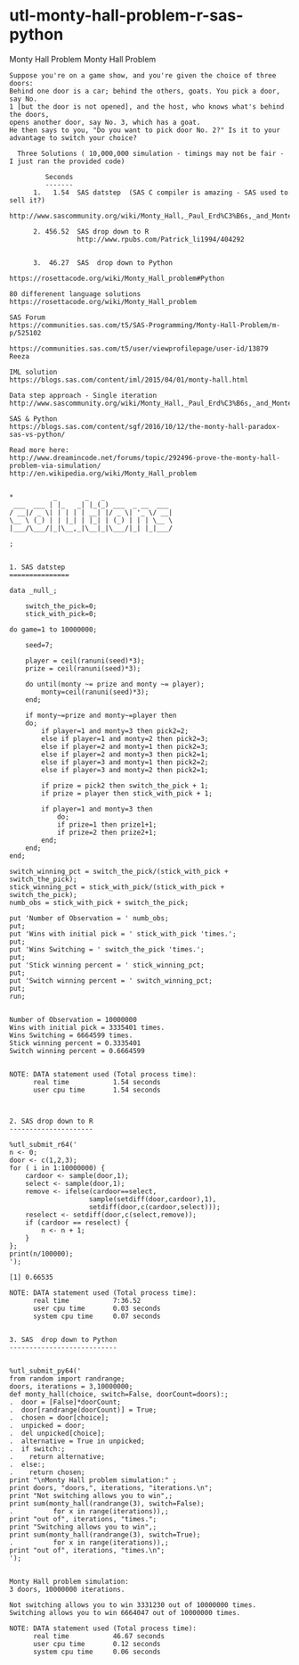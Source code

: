 # utl-monty-hall-problem-r-sas-python
Monty Hall Problem
    Monty Hall Problem

    Suppose you're on a game show, and you're given the choice of three doors:
    Behind one door is a car; behind the others, goats. You pick a door, say No.
    1 [but the door is not opened], and the host, who knows what's behind the doors,
    opens another door, say No. 3, which has a goat.
    He then says to you, "Do you want to pick door No. 2?" Is it to your advantage to switch your choice?

      Three Solutions ( 10,000,000 simulation - timings may not be fair - I just ran the provided code)

             Seconds
             -------
          1.   1.54  SAS datstep  (SAS C compiler is amazing - SAS used to sell it?)
                     http://www.sascommunity.org/wiki/Monty_Hall,_Paul_Erd%C3%B6s,_and_Monte_Carlo

          2. 456.52  SAS drop down to R
                     http://www.rpubs.com/Patrick_li1994/404292


          3.  46.27  SAS  drop down to Python
                     https://rosettacode.org/wiki/Monty_Hall_problem#Python

    80 differenent language solutions
    https://rosettacode.org/wiki/Monty_Hall_problem

    SAS Forum
    https://communities.sas.com/t5/SAS-Programming/Monty-Hall-Problem/m-p/525102

    https://communities.sas.com/t5/user/viewprofilepage/user-id/13879
    Reeza

    IML solution
    https://blogs.sas.com/content/iml/2015/04/01/monty-hall.html

    Data step approach - Single iteration
    http://www.sascommunity.org/wiki/Monty_Hall,_Paul_Erd%C3%B6s,_and_Monte_Carlo

    SAS & Python
    https://blogs.sas.com/content/sgf/2016/10/12/the-monty-hall-paradox-sas-vs-python/

    Read more here:
    http://www.dreamincode.net/forums/topic/292496-prove-the-monty-hall-problem-via-simulation/
    http://en.wikipedia.org/wiki/Monty_Hall_problem


    *          _       _   _
     ___  ___ | |_   _| |_(_) ___  _ __  ___
    / __|/ _ \| | | | | __| |/ _ \| '_ \/ __|
    \__ \ (_) | | |_| | |_| | (_) | | | \__ \
    |___/\___/|_|\__,_|\__|_|\___/|_| |_|___/

    ;


    1. SAS datstep
    ===============

    data _null_;

        switch_the_pick=0;
        stick_with_pick=0;

    do game=1 to 10000000;

        seed=7;

        player = ceil(ranuni(seed)*3);
        prize = ceil(ranuni(seed)*3);

        do until(monty ~= prize and monty ~= player);
            monty=ceil(ranuni(seed)*3);
        end;

        if monty~=prize and monty~=player then
        do;
            if player=1 and monty=3 then pick2=2;
            else if player=1 and monty=2 then pick2=3;
            else if player=2 and monty=1 then pick2=3;
            else if player=2 and monty=3 then pick2=1;
            else if player=3 and monty=1 then pick2=2;
            else if player=3 and monty=2 then pick2=1;

            if prize = pick2 then switch_the_pick + 1;
            if prize = player then stick_with_pick + 1;

            if player=1 and monty=3 then
                do;
                if prize=1 then prize1+1;
                if prize=2 then prize2+1;
            end;
        end;
    end;

    switch_winning_pct = switch_the_pick/(stick_with_pick + switch_the_pick);
    stick_winning_pct = stick_with_pick/(stick_with_pick + switch_the_pick);
    numb_obs = stick_with_pick + switch_the_pick;

    put 'Number of Observation = ' numb_obs;
    put;
    put 'Wins with initial pick = ' stick_with_pick 'times.';
    put;
    put 'Wins Switching = ' switch_the_pick 'times.';
    put;
    put 'Stick winning percent = ' stick_winning_pct;
    put;
    put 'Switch winning percent = ' switch_winning_pct;
    put;
    run;


    Number of Observation = 10000000
    Wins with initial pick = 3335401 times.
    Wins Switching = 6664599 times.
    Stick winning percent = 0.3335401
    Switch winning percent = 0.6664599


    NOTE: DATA statement used (Total process time):
          real time           1.54 seconds
          user cpu time       1.54 seconds



    2. SAS drop down to R
    ---------------------

    %utl_submit_r64('
    n <- 0;
    door <- c(1,2,3);
    for ( i in 1:10000000) {
        cardoor <- sample(door,1);
        select <- sample(door,1);
        remove <- ifelse(cardoor==select,
                        sample(setdiff(door,cardoor),1),
                        setdiff(door,c(cardoor,select)));
        reselect <- setdiff(door,c(select,remove));
        if (cardoor == reselect) {
            n <- n + 1;
        }
    };
    print(n/100000);
    ');

    [1] 0.66535

    NOTE: DATA statement used (Total process time):
          real time           7:36.52
          user cpu time       0.03 seconds
          system cpu time     0.07 seconds


    3. SAS  drop down to Python
    ---------------------------


    %utl_submit_py64('
    from random import randrange;
    doors, iterations = 3,10000000;
    def monty_hall(choice, switch=False, doorCount=doors):;
    .  door = [False]*doorCount;
    .  door[randrange(doorCount)] = True;
    .  chosen = door[choice];
    .  unpicked = door;
    .  del unpicked[choice];
    .  alternative = True in unpicked;
    .  if switch:;
    .    return alternative;
    .  else:;
    .    return chosen;
    print "\nMonty Hall problem simulation:" ;
    print doors, "doors,", iterations, "iterations.\n";
    print "Not switching allows you to win",;
    print sum(monty_hall(randrange(3), switch=False);
    .          for x in range(iterations)),;
    print "out of", iterations, "times.";
    print "Switching allows you to win",;
    print sum(monty_hall(randrange(3), switch=True);
    .          for x in range(iterations)),;
    print "out of", iterations, "times.\n";
    ');


    Monty Hall problem simulation:
    3 doors, 10000000 iterations.

    Not switching allows you to win 3331230 out of 10000000 times.
    Switching allows you to win 6664047 out of 10000000 times.

    NOTE: DATA statement used (Total process time):
          real time           46.67 seconds
          user cpu time       0.12 seconds
          system cpu time     0.06 seconds



